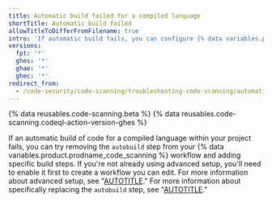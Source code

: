 ```yaml
---
title: Automatic build failed for a compiled language
shortTitle: Automatic build failed
allowTitleToDifferFromFilename: true
intro: 'If automatic build fails, you can configure {% data variables.product.prodname_code_scanning %} to use specific build steps for compiled languages.'
versions:
  fpt: '*'
  ghes: '*'
  ghae: '*'
  ghec: '*'
redirect_from:
  - /code-security/code-scanning/troubleshooting-code-scanning/automatic-build-failed-for-a-compiled-language
---
```


{% data reusables.code-scanning.beta %}
{% data reusables.code-scanning.codeql-action-version-ghes %}

If an automatic build of code for a compiled language within your project fails, you can try removing the `autobuild` step from your {% data variables.product.prodname_code_scanning %} workflow and adding specific build steps. If you're not already using advanced setup, you'll need to enable it first to create a workflow you can edit. For more information about advanced setup, see "[AUTOTITLE](/code-security/code-scanning/creating-an-advanced-setup-for-code-scanning)." For more information about specifically replacing the `autobuild` step, see "[AUTOTITLE](/code-security/code-scanning/creating-an-advanced-setup-for-code-scanning/codeql-code-scanning-for-compiled-languages#adding-build-steps-for-a-compiled-language)."
